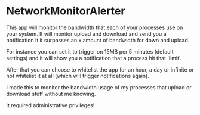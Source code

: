 # NetworkMonitorAlerter

This app will monitor the bandwidth that each of your processes use on your system. It will monitor upload and download and send you a notification it it surpasses an x amount of bandwidth for down and upload.

For instance you can set it to trigger on 15MB per 5 minutes (default settings) and it will show you a notification that a process hit that 'limit'.

After that you can choose to whitelist the app for an hour, a day or infinite or not whitelist it at all (which will trigger notifications again).

I made this to monitor the bandwidth usage of my processes that upload or download stuff without me knowing.

It required administrative privileges!
